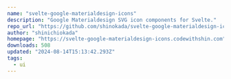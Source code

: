 ```yaml
---
name: "svelte-google-materialdesign-icons"
description: "Google Materialdesign SVG icon components for Svelte."
repo_url: "https://github.com/shinokada/svelte-google-materialdesign-icons"
author: "shinichiokada"
homepage: "https://svelte-google-materialdesign-icons.codewithshin.com"
downloads: 508
updated: "2024-08-14T15:13:42.293Z"
tags: 
  - ui
---
```

